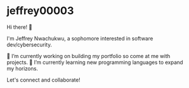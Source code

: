 # jeffrey00003

Hi there! 👋

I'm Jeffrey Nwachukwu, a sophomore interested in software dev/cybersecurity. 

🔭 I’m currently working on building my portfolio so come  at me with projects.
🌱 I’m currently learning new programming languages to expand my horizons.

Let's connect and collaborate!

